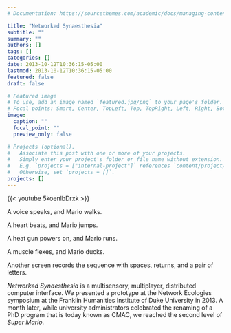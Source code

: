 ```yaml
---
# Documentation: https://sourcethemes.com/academic/docs/managing-content/

title: "Networked Synaesthesia"
subtitle: ""
summary: ""
authors: []
tags: []
categories: []
date: 2013-10-12T10:36:15-05:00
lastmod: 2013-10-12T10:36:15-05:00
featured: false
draft: false

# Featured image
# To use, add an image named `featured.jpg/png` to your page's folder.
# Focal points: Smart, Center, TopLeft, Top, TopRight, Left, Right, BottomLeft, Bottom, BottomRight.
image:
  caption: ""
  focal_point: ""
  preview_only: false

# Projects (optional).
#   Associate this post with one or more of your projects.
#   Simply enter your project's folder or file name without extension.
#   E.g. `projects = ["internal-project"]` references `content/project/deep-learning/index.md`.
#   Otherwise, set `projects = []`.
projects: []
---
```

{{< youtube 5koenlbDrxk >}}

A voice speaks, and Mario walks.

A heart beats, and Mario jumps.

A heat gun powers on, and Mario runs.

A muscle flexes, and Mario ducks.

Another screen records the sequence with spaces, returns, and a pair of letters.

*Networked Synaesthesia* is a multisensory, multiplayer, distributed computer interface. We presented a prototype at the Network Ecologies symposium at the Franklin Humanities Institute of Duke University in 2013. A month later, while university administrators celebrated the renaming of a PhD program that is today known as CMAC, we reached the second level of *Super Mario*.